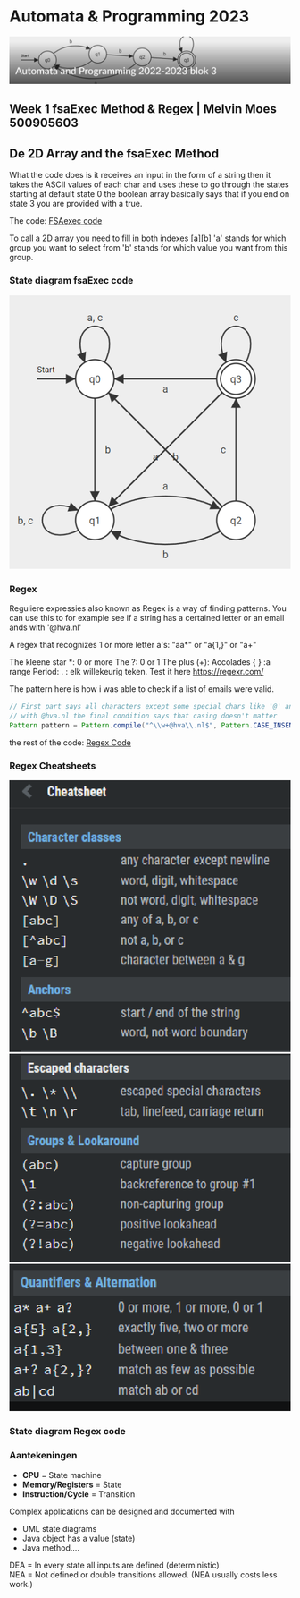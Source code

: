 # Automata & Programming 2023
![alt text](assets/images/kopje.png)
## Week 1 fsaExec Method & Regex | Melvin Moes 500905603

## De 2D Array and the fsaExec Method
What the code does is it receives an input in the form of a string then it takes the ASCII
values of each char and uses these to go through the states starting at default state 0 the boolean array basically says
that if you end on state 3 you are provided with a true.

The code: [FSAexec code](./FSAexec.java)

To call a 2D array you need to fill in both indexes [a][b]
'a' stands for which group you want to select from 'b'
stands for which value you want from this group.

### State diagram fsaExec code
![alt text](assets/images/week1states.png)

### Regex
Reguliere expressies also known as Regex is a way of finding patterns. You can use this to for example see if a string
has a certained letter or an email ands with '@hva.nl'

A regex that recognizes 1 or more letter a's:
"aa*" or "a{1,}" or "a+"

The kleene star *: 0 or more
The ?: 0 or 1
The plus (+):
Accolades { } :a range
Period: . : elk willekeurig teken.
Test it here https://regexr.com/

The pattern here is how i was able to check if a list of emails were valid.

```java
// First part says all characters except some special chars like '@' and '.'. Second part says end
// with @hva.nl the final condition says that casing doesn't matter
Pattern pattern = Pattern.compile("^\\w+@hva\\.nl$", Pattern.CASE_INSENSITIVE);
```
the rest of the code: [Regex Code](./MailChecker.java)
### Regex Cheatsheets
![alt text](assets/images/regexcheatsheet.png)
![alt text](assets/images/regexcheatsheet2.png)
![alt text](assets/images/regexcheatsheet3.png)

### State diagram Regex code


### Aantekeningen
- **CPU** = State machine
- **Memory/Registers** = State
- **Instruction/Cycle** = Transition

Complex applications can be designed and documented with
- UML state diagrams
- Java object has a value (state)
- Java method....

DEA = In every state all inputs are defined (deterministic)  
NEA = Not defined or double transitions allowed. (NEA usually costs less work.)